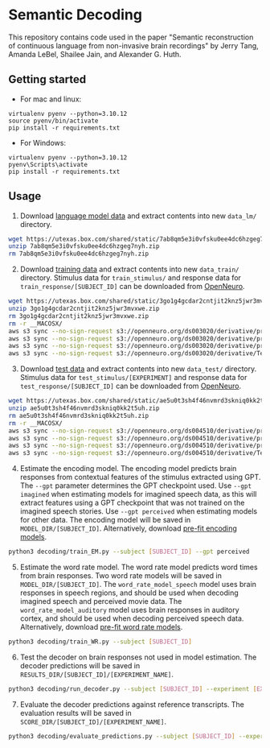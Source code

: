 # Semantic Decoding

This repository contains code used in the paper "Semantic reconstruction of continuous language from non-invasive brain recordings" by Jerry Tang, Amanda LeBel, Shailee Jain, and Alexander G. Huth.  

## Getting started
+ For mac and linux:
```
virtualenv pyenv --python=3.10.12
source pyenv/bin/activate
pip install -r requirements.txt
```
+ For Windows:
```
virtualenv pyenv --python=3.10.12
pyenv\Scripts\activate
pip install -r requirements.txt
```

## Usage

1. Download [language model data](https://utexas.box.com/shared/static/7ab8qm5e3i0vfsku0ee4dc6hzgeg7nyh.zip) and extract contents into new `data_lm/` directory. 
```bash
wget https://utexas.box.com/shared/static/7ab8qm5e3i0vfsku0ee4dc6hzgeg7nyh.zip
unzip 7ab8qm5e3i0vfsku0ee4dc6hzgeg7nyh.zip
rm 7ab8qm5e3i0vfsku0ee4dc6hzgeg7nyh.zip
```

2. Download [training data](https://utexas.box.com/shared/static/3go1g4gcdar2cntjit2knz5jwr3mvxwe.zip) and extract contents into new `data_train/` directory. Stimulus data for `train_stimulus/` and response data for `train_response/[SUBJECT_ID]` can be downloaded from [OpenNeuro](https://openneuro.org/datasets/ds003020/).
```bash
wget https://utexas.box.com/shared/static/3go1g4gcdar2cntjit2knz5jwr3mvxwe.zip
unzip 3go1g4gcdar2cntjit2knz5jwr3mvxwe.zip
rm 3go1g4gcdar2cntjit2knz5jwr3mvxwe.zip
rm -r __MACOSX/
aws s3 sync --no-sign-request s3://openneuro.org/ds003020/derivative/preprocessed_data/UTS01 data_train/train_response/S1/
aws s3 sync --no-sign-request s3://openneuro.org/ds003020/derivative/preprocessed_data/UTS02 data_train/train_response/S2/
aws s3 sync --no-sign-request s3://openneuro.org/ds003020/derivative/preprocessed_data/UTS03 data_train/train_response/S3/
aws s3 sync --no-sign-request s3://openneuro.org/ds003020/derivative/TextGrids data_train/train_stimulus/
```

3. Download [test data](https://utexas.box.com/shared/static/ae5u0t3sh4f46nvmrd3skniq0kk2t5uh.zip) and extract contents into new `data_test/` directory. Stimulus data for `test_stimulus/[EXPERIMENT]` and response data for `test_response/[SUBJECT_ID]` can be downloaded from [OpenNeuro](https://openneuro.org/datasets/ds004510/).
```bash
wget https://utexas.box.com/shared/static/ae5u0t3sh4f46nvmrd3skniq0kk2t5uh.zip
unzip ae5u0t3sh4f46nvmrd3skniq0kk2t5uh.zip
rm ae5u0t3sh4f46nvmrd3skniq0kk2t5uh.zip
rm -r __MACOSX/
aws s3 sync --no-sign-request s3://openneuro.org/ds004510/derivative/preprocessed_data/UTS01 data_test/test_response/S1/
aws s3 sync --no-sign-request s3://openneuro.org/ds004510/derivative/preprocessed_data/UTS02 data_test/test_response/S2/
aws s3 sync --no-sign-request s3://openneuro.org/ds004510/derivative/preprocessed_data/UTS03 data_test/test_response/S3/
aws s3 sync --no-sign-request s3://openneuro.org/ds004510/derivative/TextGrids data_test/test_stimulus/
```

4. Estimate the encoding model. The encoding model predicts brain responses from contextual features of the stimulus extracted using GPT. The `--gpt` parameter determines the GPT checkpoint used. Use `--gpt imagined` when estimating models for imagined speech data, as this will extract features using a GPT checkpoint that was not trained on the imagined speech stories. Use `--gpt perceived` when estimating models for other data. The encoding model will be saved in `MODEL_DIR/[SUBJECT_ID]`. Alternatively, download [pre-fit encoding models](https://utexas.box.com/s/ri13t06iwpkyk17h8tfk0dtyva7qtqlz).

```bash
python3 decoding/train_EM.py --subject [SUBJECT_ID] --gpt perceived
```

5. Estimate the word rate model. The word rate model predicts word times from brain responses. Two word rate models will be saved in `MODEL_DIR/[SUBJECT_ID]`. The `word_rate_model_speech` model uses brain responses in speech regions, and should be used when decoding imagined speech and perceived movie data. The `word_rate_model_auditory` model uses brain responses in auditory cortex, and should be used when decoding perceived speech data. Alternatively, download [pre-fit word rate models](https://utexas.box.com/s/ri13t06iwpkyk17h8tfk0dtyva7qtqlz).

```bash
python3 decoding/train_WR.py --subject [SUBJECT_ID]
```

6. Test the decoder on brain responses not used in model estimation. The decoder predictions will be saved in `RESULTS_DIR/[SUBJECT_ID]/[EXPERIMENT_NAME]`.

```bash
python3 decoding/run_decoder.py --subject [SUBJECT_ID] --experiment [EXPERIMENT_NAME] --task [TASK_NAME]
```

7. Evaluate the decoder predictions against reference transcripts. The evaluation results will be saved in `SCORE_DIR/[SUBJECT_ID]/[EXPERIMENT_NAME]`.

```bash
python3 decoding/evaluate_predictions.py --subject [SUBJECT_ID] --experiment [EXPERIMENT_NAME] --task [TASK_NAME]
```